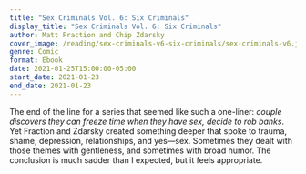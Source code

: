 ```yaml
---
title: "Sex Criminals Vol. 6: Six Criminals"
display_title: "Sex Criminals Vol. 6: Six Criminals"
author: Matt Fraction and Chip Zdarsky
cover_image: /reading/sex-criminals-v6-six-criminals/sex-criminals-v6.jpg
genre: Comic
format: Ebook
date: 2021-01-25T15:00:00-05:00
start_date: 2021-01-23
end_date: 2021-01-23
---
```


The end of the line for a series that seemed like such a one-liner: *couple discovers they can freeze time when they have sex, decide to rob banks*. Yet Fraction and Zdarsky created something deeper that spoke to trauma, shame, depression, relationships, and yes—sex. Sometimes they dealt with those themes with gentleness, and sometimes with broad humor. The conclusion is much sadder than I expected, but it feels appropriate.